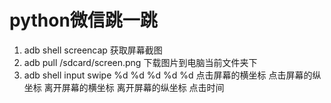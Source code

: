 # python微信跳一跳		
1. adb shell screencap 获取屏幕截图
2. adb pull /sdcard/screen.png 下载图片到电脑当前文件夹下
3. adb shell input swipe %d %d %d %d %d 点击屏幕的横坐标 点击屏幕的纵坐标 离开屏幕的横坐标 离开屏幕的纵坐标 点击时间